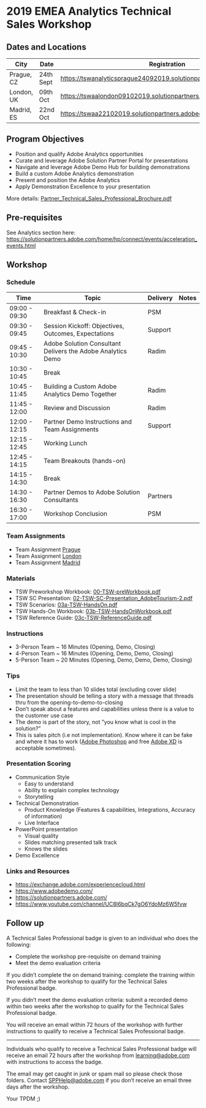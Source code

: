 # 2019 EMEA Analytics Technical Sales Workshop

## Dates and Locations

| City   | Date   | Registration  | Notes  |
|---|---|---|---|
| Prague, CZ | 24th Sept | https://tswanalyticsprague24092019.solutionpartners.adobeevents.com/ |   |
| London, UK | 09th Oct | https://tswaalondon09102019.solutionpartners.adobeevents.com/   |   |
| Madrid, ES | 22nd Oct | https://tswaa22102019.solutionpartners.adobeevents.com/   |   |



## Program Objectives
* Position and qualify Adobe Analytics opportunities
* Curate and leverage Adobe Solution Partner Portal for presentations
* Navigate and leverage Adobe Demo Hub for building demonstrations
* Build a custom Adobe Analytics demonstration
* Present and position the Adobe Analytics 
* Apply Demonstration Excellence to your presentation

More details: 
[Partner_Technical_Sales_Professional_Brochure.pdf](https://solutionpartners.adobe.com/content/dam/spp_assets/public/public_5/Partner_Technical_Sales_Professional_Brochure.pdf)

## Pre-requisites

See Analytics section here: https://solutionpartners.adobe.com/home/hp/connect/events/acceleration_events.html

## Workshop

### Schedule
| Time   | Topic   | Delivery  | Notes  |
|---|---|---|---|
|09:00 - 09:30	| Breakfast & Check-in | PSM
|09:30 - 09:45	| Session Kickoff: Objectives, Outcomes, Expectations | Support
|09:45 - 10:30	| Adobe Solution Consultant Delivers the Adobe Analytics Demo | Radim
|10:30 - 10:45	| Break
|10:45 - 11:45	| Building a Custom Adobe Analytics Demo Together | Radim
|11:45 - 12:00	| Review and Discussion | Radim
|12:00 - 12:15	| Partner Demo Instructions and Team Assignments | Support
|12:15 - 12:45	| Working Lunch
|12:45 - 14:15	| Team Breakouts (hands-on) |
|14:15 - 14:30	| Break |
|14:30 - 16:30	| Partner Demos to Adobe Solution Consultants | Partners
|16:30 - 17:00	| Workshop Conclusion | PSM

### Team Assignments

* Team Assignment [Prague](https://adobe-my.sharepoint.com/personal/sevcik_adobe_com/_layouts/15/guestaccess.aspx?guestaccesstoken=zw3LrE5dXlPVFscMlJb3kw5yrnkKXPtTdRXmzQaEU2U%3D&docid=2_1eaa235f3b4604e7b9a22ed682f4f36e7&rev=1&e=fABcDR)
* Team Assignment [London](https://adobe-my.sharepoint.com/personal/sevcik_adobe_com/_layouts/15/guestaccess.aspx?guestaccesstoken=%2FHIIqhoXud3iAvPro1%2BG79unf%2FtKBGzdL%2Fuw2%2B1KV6E%3D&docid=2_150ba31b660a144cfbb0089597d3fde22&rev=1&e=WojOju)
* Team Assignment [Madrid](https://adobe-my.sharepoint.com/personal/sevcik_adobe_com/_layouts/15/guestaccess.aspx?guestaccesstoken=kkY8UPuFlyxo9JRfPrupcY3povGIcM66FA80xtB9BFU%3D&docid=2_1ab88e6fc043343c0b36ac0b670558bf3&rev=1&e=cyOyfJ)

### Materials

* TSW Preworkshop Workbook: [00-TSW-preWorkbook.pdf](https://documentcloud.adobe.com/link/track?uri=urn%3Aaaid%3Ascds%3AUS%3Abe6b0b95-bb16-43ee-974c-c434ad1e6f35)
* TSW SC Presentation: [02-TSW-SC-Presentation_AdobeTourism-2.pdf](https://documentcloud.adobe.com/link/track?uri=urn%3Aaaid%3Ascds%3AUS%3A7934e5dd-9553-48e0-9783-544330e295cd)
* TSW Scenarios: [03a-TSW-HandsOn.pdf](https://documentcloud.adobe.com/link/track?uri=urn%3Aaaid%3Ascds%3AUS%3A2551c963-2f53-4471-98c8-839391b79c97)
* TSW Hands-On Workbook: [03b-TSW-HandsOnWorkbook.pdf](https://documentcloud.adobe.com/link/track?uri=urn%3Aaaid%3Ascds%3AUS%3A59a80297-2daa-4292-8817-d492611f7c50)
* TSW Reference Guide: [03c-TSW-ReferenceGuide.pdf](https://documentcloud.adobe.com/link/track?uri=urn%3Aaaid%3Ascds%3AUS%3Aa911d0ea-2fc9-4c4f-b6a2-cacb2c3ec592)

### Instructions

* 3-Person Team ~ 16 Minutes (Opening, Demo, Closing)
* 4-Person Team ~ 16 Minutes (Opening, Demo, Demo, Closing)
* 5-Person Team ~ 20 Minutes (Opening, Demo, Demo, Demo, Closing)

### Tips
* Limit the team to less than 10 slides total (excluding cover slide)
* The presentation should be telling a story with a message that threads thru from the opening-to-demo-to-closing
* Don’t speak about a features and capabilities unless there is a value to the customer use case
* The demo is part of the story, not ”you know what is cool in the solution?”
* This is sales pitch (i.e not implementation). Know where it can be fake and where it has to work ([Adobe Photoshop](https://www.adobe.com/products/photoshop.html) and free [Adobe XD](https://www.adobe.com/products/xd.html) is acceptable sometimes).

### Presentation Scoring

* Communication Style
    * Easy to understand
    * Ability to explain complex technology
    * Storytelling
* Technical Demonstration
    * Product Knowledge (Features & capabilities, Integrations, Accuracy of information)
    * Live Interface 
* PowerPoint presentation
    * Visual quality 
    * Slides matching presented talk track 
    * Knows the slides 
* Demo Excellence

### Links and Resources

* https://exchange.adobe.com/experiencecloud.html
* https://www.adobedemo.com/
* https://solutionpartners.adobe.com/
* https://www.youtube.com/channel/UC8I6bqCk7gO6YdoMz6W5fvw


## Follow up

A Technical Sales Professional badge is given to an individual who does the following:
* Complete the workshop pre-requisite on demand training
* Meet the demo evaluation criteria

If you didn’t complete the on demand training: complete the training within two weeks after the workshop to qualify for the Technical Sales Professional badge. 

If you didn’t meet the demo evaluation criteria: submit a recorded demo within two weeks after the workshop to qualify for the Technical Sales Professional badge. 

You will receive an email within 72 hours of the workshop with further instructions to qualify to receive a Technical Sales Professional badge. 

---

Individuals who qualify to receive a Technical Sales Professional badge will receive an email 72 hours after the workshop from learning@adobe.com with instructions to access the badge. 
 
The email may get caught in junk or spam mail so please check those folders. Contact SPPHelp@adobe.com if you don’t receive an email three days after the workshop. 

Your TPDM ;)
